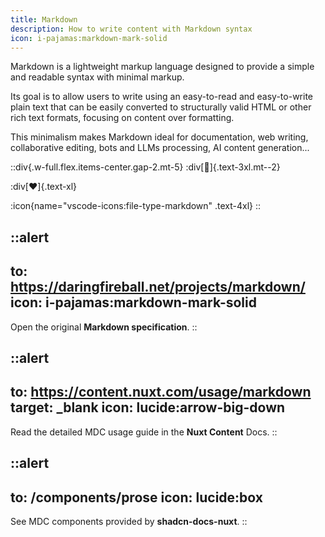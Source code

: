 ```yaml
---
title: Markdown
description: How to write content with Markdown syntax
icon: i-pajamas:markdown-mark-solid
---
```


Markdown is a lightweight markup language designed to provide a simple and readable syntax with minimal markup.

Its goal is to allow users to write using an easy-to-read and easy-to-write plain text that can be easily converted to structurally valid HTML or other rich text formats, focusing on content over formatting.

This minimalism makes Markdown ideal for documentation, web writing, collaborative editing, bots and LLMs processing, AI content generation...

::div{.w-full.flex.items-center.gap-2.mt-5}
:div[:robot:]{.text-3xl.mt--2}

:div[:heart:]{.text-xl}

:icon{name="vscode-icons:file-type-markdown" .text-4xl}
::

::alert
---
to: https://daringfireball.net/projects/markdown/
icon: i-pajamas:markdown-mark-solid
---
Open the original **Markdown specification**.
::

::alert
---
to: https://content.nuxt.com/usage/markdown
target: _blank
icon: lucide:arrow-big-down
---
Read the detailed MDC usage guide in the **Nuxt Content** Docs.
::

::alert
---
to: /components/prose
icon: lucide:box
---
See MDC components provided by **shadcn-docs-nuxt**.
::
